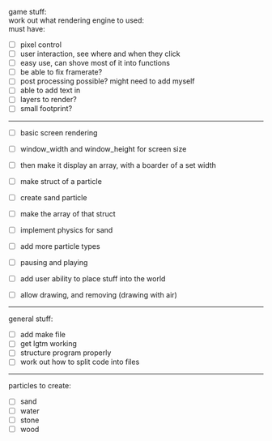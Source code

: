 
game stuff:  
  work out what rendering engine to used:  
  must have:  
- [ ] pixel control  
- [ ] user interaction, see where and when they click  
- [ ] easy use, can shove most of it into functions  
- [ ] be able to fix framerate?  
- [ ] post processing possible? might need to add myself  
- [ ] able to add text in  
- [ ] layers to render?  
- [ ] small footprint?  
* * *
- [ ] basic screen rendering  
- [ ] window_width and window_height for screen size  

- [ ] then make it display an array, with a boarder of a set width  

- [ ] make struct of a particle  
- [ ] create sand particle  

- [ ] make the array of that struct  

- [ ] implement physics for sand  
- [ ] add more particle types  

- [ ] pausing and playing  

- [ ] add user ability to place stuff into the world  
- [ ] allow drawing, and removing (drawing with air)  
* * *

general stuff:  
- [ ] add make file  
- [ ] get lgtm working  
- [ ] structure program properly  
- [ ] work out how to split code into files  
* * *
particles to create:  
- [ ] sand  
- [ ] water  
- [ ] stone  
- [ ] wood  
